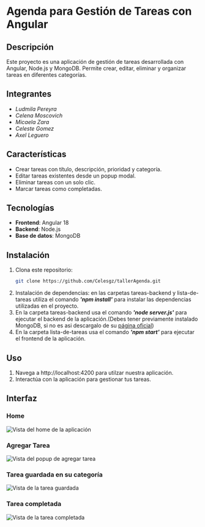 # Agenda para Gestión de Tareas con Angular

## Descripción
Este proyecto es una aplicación de gestión de tareas desarrollada con Angular, Node.js y MongoDB. Permite crear, editar, eliminar y organizar tareas en diferentes categorías.

## Integrantes
- *Ludmila Pereyra*
- *Celena Moscovich*
- *Micaela Zara*
- *Celeste Gomez*
- *Axel Leguero*

## Características
- Crear tareas con título, descripción, prioridad y categoría.
- Editar tareas existentes desde un popup modal.
- Eliminar tareas con un solo clic.
- Marcar tareas como completadas.

## Tecnologías
- **Frontend**: Angular 18
- **Backend**: Node.js
- **Base de datos**: MongoDB

## Instalación
1. Clona este repositorio:
   ```bash
   git clone https://github.com/Celesgz/tallerAgenda.git

2. Instalación de dependencias: en las carpetas tareas-backend y lista-de-tareas utiliza el comando ***'npm install'*** para instalar las dependencias utilizadas en el proyecto.
3. En la carpeta tareas-backend usa el comando ***'node server.js'*** para ejecutar el backend de la aplicación.(Debes tener previamente instalado MongoDB, si no es asi descargalo de su [página oficial](https://www.mongodb.com/try/download/community))
4. En la carpeta lista-de-tareas  usa el comando ***'npm start'*** para ejecutar el frontend de la aplicación.

## Uso
1. Navega a http://localhost:4200 para utilzar nuestra aplicación.
2. Interactúa con la aplicación para gestionar tus tareas.

## Interfaz

### Home
![Vista del home de la aplicación](https://github.com/Celesgz/tallerAgenda/tree/main/lista-de-tareas/public/01-interfaz.png)

### Agregar Tarea
![Vista del popup de agregar tarea](https://raw.Celesgz/tallerAgenda/tree/main/lista-de-tareas/public/02-interfaz.png)

### Tarea guardada en su categoría
![Vista de la tarea guardada](https://raw.Celesgz/tallerAgenda/tree/main/lista-de-tareas/public/03-interfaz.png)

### Tarea completada
![Vista de la tarea completada](https://raw.Celesgz/tallerAgenda/tree/main/lista-de-tareas/public/04-interfaz.png)